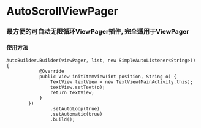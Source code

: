 # AutoScrollViewPager

### 最方便的可自动无限循环ViewPager插件, 完全适用于ViewPager

#### 使用方法
```
AutoBuilder.Builder(viewPager, list, new SimpleAutoListener<String>() {
            @Override
            public View initItemView(int position, String o) {
                TextView textView = new TextView(MainActivity.this);
                textView.setText(o);
                return textView;
            }
        })
                .setAutoLoop(true)
                .setAutomatic(true)
                .build();
```
